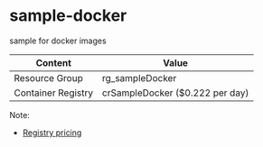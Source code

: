 # sample-docker
sample for docker images


| Content            | Value                        |
| ------            | ------                        |
| Resource Group    | rg_sampleDocker               |
| Container Registry | crSampleDocker ($0.222 per day) |

Note: 
* [Registry pricing](https://azure.microsoft.com/en-us/pricing/details/container-registry/#pricing ) 

